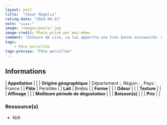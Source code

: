 ```yaml
---
layout: post
title:  "César Regalis"
rating-date: "2024-04-21"
note: "★★★★☆"
image: /images/posts/.jpg
image-credit: Photo prise par moi-même
comment: "Entoure de cire, ca lui apportre une tres bonne onctuosité. demblable au roquefort en terme de gout mais bien plus cremeux. odeur lactique et legerement boisé"
tags:
    - Pâte persillée
tags-preview: "Pâte persillée"
---
```


## Informations

| **Appellation** |  |
| **Origine géographique** | Département :, Région : , Pays : France  |
| **Pâte** | Persillée |
| **Lait** | Brebis |
| **Forme** |  |
| **Odeur** |  |
| **Texture** |  |
| **Affinage** |  |
| **Meilleure période de dégustation** |  |
| **Boisson(s)** |  |
| **Prix** |  |

### Ressource(s)
* N/A